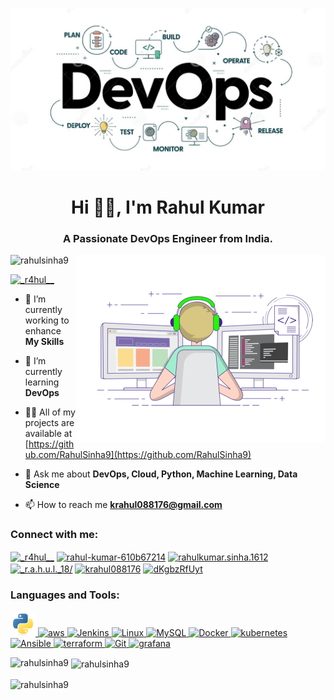 ![Logo](https://github.com/RahulSinha9/RahulSinha9/blob/main/rahul.jpg)
<h1 align="center">Hi 👋🏻, I'm Rahul Kumar</h1>
<h3 align="center">A Passionate DevOps Engineer from India.</h3>
<img align="right" alt="coding" width="400" src="https://raw.githubusercontent.com/devSouvik/devSouvik/master/gif3.gif">

<p align="left"> <img src="https://komarev.com/ghpvc/?username=rahulsinha9&label=Profile%20views&color=0e75b6&style=flat" alt="rahulsinha9" /> </p>

<p align="left"> <a href="https://twitter.com/_r4hul__" target="blank"><img src="https://img.shields.io/twitter/follow/_r4hul__?logo=twitter&style=for-the-badge" alt="_r4hul__" /></a> </p>

- 🔭 I’m currently working to enhance **My Skills**

- 🌱 I’m currently learning **DevOps**

- 👨‍💻 All of my projects are available at [https://github.com/RahulSinha9](https://github.com/RahulSinha9)

- 💬 Ask me about **DevOps, Cloud, Python, Machine Learning, Data Science**

- 📫 How to reach me **krahul088176@gmail.com**

<h3 align="left">Connect with me:</h3>
<p align="left">
<a href="https://twitter.com/_r4hul__" target="blank"><img align="center" src="https://raw.githubusercontent.com/rahuldkjain/github-profile-readme-generator/master/src/images/icons/Social/twitter.svg" alt="_r4hul__" height="30" width="40" /></a>
<a href="https://linkedin.com/in/rahul-kumar-610b67214" target="blank"><img align="center" src="https://raw.githubusercontent.com/rahuldkjain/github-profile-readme-generator/master/src/images/icons/Social/linked-in-alt.svg" alt="rahul-kumar-610b67214" height="30" width="40" /></a>
<a href="https://fb.com/rahulkumar.sinha.1612" target="blank"><img align="center" src="https://raw.githubusercontent.com/rahuldkjain/github-profile-readme-generator/master/src/images/icons/Social/facebook.svg" alt="rahulkumar.sinha.1612" height="30" width="40" /></a>
<a href="https://instagram.com/_r.a.h.u.l._18/" target="blank"><img align="center" src="https://raw.githubusercontent.com/rahuldkjain/github-profile-readme-generator/master/src/images/icons/Social/instagram.svg" alt="_r.a.h.u.l._18/" height="30" width="40" /></a>
<a href="https://www.codechef.com/users/krahul088176" target="blank"><img align="center" src="https://cdn.jsdelivr.net/npm/simple-icons@3.1.0/icons/codechef.svg" alt="krahul088176" height="30" width="40" /></a>
<a href="https://discord.gg/dKgbzRfUyt" target="blank"><img align="center" src="https://raw.githubusercontent.com/rahuldkjain/github-profile-readme-generator/master/src/images/icons/Social/discord.svg" alt="dKgbzRfUyt" height="30" width="40" /></a>
</p>

<h3 align="left">Languages and Tools:</h3>
<p align="left"> <a href="https://www.python.org" target="_blank" rel="noreferrer"> <img src="https://raw.githubusercontent.com/devicons/devicon/master/icons/python/python-original.svg" alt="python" width="40" height="40"/> </a> <a href="https://aws.amazon.com" target="_blank" rel="noreferrer"> <img src=  "https://logowik.com/content/uploads/images/aws-amazon-web-services.jpg" alt="aws" width="40" height="40"/> </a> <a href="https://www.jenkins.com" target="_blank" rel="noreferrer"> <img src="https://www.svgrepo.com/show/353929/jenkins.svg" alt="Jenkins" width="40" height="40"/> </a> <a href="https://linux.com" target="_blank" rel="noreferrer"> <img src="https://www.svgrepo.com/show/448236/linux.svg" alt="Linux" width="40" height="40"/> </a> <a href="https://www.mySql.com" target="_blank" rel="noreferrer"> <img src="https://www.svgrepo.com/show/303251/mysql-logo.svg" alt="MySQL" width="40" height="40"/> </a> <a href="https://www.Docker.com" target="_blank" rel="noreferrer"> <img src="https://www.svgrepo.com/show/452192/docker.svg" alt="Docker" width="40" height="40"/> </a> <a href="https://www.kubernetes.com/" target="_blank" rel="noreferrer"> <img src="https://www.svgrepo.com/show/376331/kubernetes.svg" alt="kubernetes" width="40" height="40"/> </a>  <a href="https://ansible.com" target="_blank" rel="noreferrer"> <img src="https://www.svgrepo.com/show/353399/ansible.svg" alt="Ansible" width="40" height="40"/> <a href="https://terraform.com/" target="_blank" rel="noreferrer"> <img src="https://www.svgrepo.com/show/448253/terraform.svg" alt="terraform" width="40" height="40"/> </a> </a> <a href="https://www.git.com/en" target="_blank" rel="noreferrer"> <img src="https://www.svgrepo.com/show/303548/git-icon-logo.svg" alt="Git" width="40" height="40"/> </a><a href="https://www.grafana.com" target="_blank" rel="noreferrer"> <img src="https://www.svgrepo.com/show/448228/grafana.svg" alt="grafana" width="40" height="40"/> </a> </p>

<p><img align="left" src="https://github-readme-stats.vercel.app/api/top-langs?username=rahulsinha9&show_icons=true&locale=en&layout=compact" alt="rahulsinha9" /></p>

<p>&nbsp;<img align="center" src="https://github-readme-stats.vercel.app/api?username=rahulsinha9&show_icons=true&locale=en" alt="rahulsinha9" /></p>

<p><img align="center" src="https://github-readme-streak-stats.herokuapp.com/?user=rahulsinha9&" alt="rahulsinha9" /></p>
